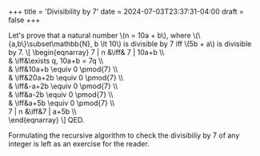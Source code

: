 +++
title = 'Divisibility by 7'
date = 2024-07-03T23:37:31-04:00
draft = false
+++

Let's prove that a natural number \\(n = 10a + b\\), where \\(\\{a,b\\}\\subset\\mathbb{N}, b \\lt 10\\) is divisible by 7 iff \\(5b + a\\)  is divisible by 7.
\\[
\begin{eqnarray}
7 | n &\iff& 7 | 10a+b \\\\  
& \iff&\exists q, 10a+b = 7q \\\\  
& \iff&10a+b \equiv 0 \pmod{7} \\\\  
& \iff&20a+2b \equiv 0 \pmod{7} \\\\  
& \iff&-a+2b \equiv 0 \pmod{7} \\\\  
& \iff&a-2b \equiv 0 \pmod{7} \\\\  
& \iff&a+5b \equiv 0 \pmod{7} \\\\  
7 | n &\iff&7 | a+5b \\\\  
\end{eqnarray}
\\]
QED.

Formulating the recursive algorithm to check the divisibiliy by 7 of any integer is left as an exercise for the reader.

